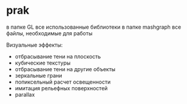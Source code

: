 # prak
в папке GL все использованные библиотеки
в папке mashgraph все файлы, необходимые для работы

Визуальные эффекты:
- отбрасывание тени на плоскость
- кубические текстуры
- отбрасывание тени на другие объекты
- зеркальные грани
- попиксельный расчет освещенности
- имитация рельефных поверхностей
- parallax
